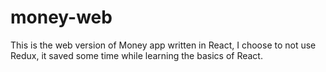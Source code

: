 # money-web
This is the web version of Money app written in React, I choose to not use Redux, it saved some time while learning the basics of React.
